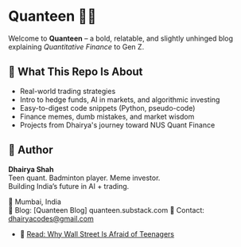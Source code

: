 # Quanteen 🧠💸

Welcome to **Quanteen** – a bold, relatable, and slightly unhinged blog explaining *Quantitative Finance* to Gen Z.

## 🎯 What This Repo Is About

- Real-world trading strategies  
- Intro to hedge funds, AI in markets, and algorithmic investing  
- Easy-to-digest code snippets (Python, pseudo-code)  
- Finance memes, dumb mistakes, and market wisdom  
- Projects from Dhairya's journey toward NUS Quant Finance

## 🚀 Author

**Dhairya Shah**  
Teen quant. Badminton player. Meme investor.  
Building India’s future in AI + trading.  

📍 Mumbai, India  
📰 Blog: [Quanteen Blog] quanteen.substack.com
📧 Contact: dhairyacodes@gmail.com
- 🔗 [Read: Why Wall Street Is Afraid of Teenagers](./teens-vs-wall-street.md)
